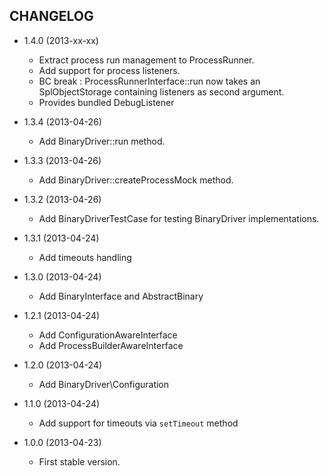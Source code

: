 CHANGELOG
---------

* 1.4.0 (2013-xx-xx)

  * Extract process run management to ProcessRunner.
  * Add support for process listeners.
  * BC break : ProcessRunnerInterface::run now takes an SplObjectStorage containing
    listeners as second argument.
  * Provides bundled DebugListener

* 1.3.4 (2013-04-26)

  * Add BinaryDriver::run method.

* 1.3.3 (2013-04-26)

  * Add BinaryDriver::createProcessMock method.

* 1.3.2 (2013-04-26)

  * Add BinaryDriverTestCase for testing BinaryDriver implementations.

* 1.3.1 (2013-04-24)

  * Add timeouts handling

* 1.3.0 (2013-04-24)

  * Add BinaryInterface and AbstractBinary

* 1.2.1 (2013-04-24)

  * Add ConfigurationAwareInterface
  * Add ProcessBuilderAwareInterface

* 1.2.0 (2013-04-24)

  * Add BinaryDriver\Configuration

* 1.1.0 (2013-04-24)

  * Add support for timeouts via `setTimeout` method

* 1.0.0 (2013-04-23)

  * First stable version.
